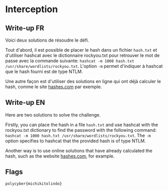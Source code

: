 # Interception

## Write-up FR

Voici deux solutions de résoudre le défi.

Tout d'abord, il est possible de placer le hash dans un fichier `hash.txt` et d'utiliser hashcat avec le dictionnaire rockyou.txt pour retrouver le mot de passe avec la commande suivante: `hashcat -m 1000 hash.txt /usr/share/wordlists/rockyou.txt`. L'option `-m` permet d'indiquer à hashcat que le hash fourni est de type NTLM.

Une autre façon est d'utiliser des solutions en ligne qui ont déjà calculer le hash, comme le site [hashes.com](https://hashes.com) par exemple.

## Write-up EN

Here are two solutions to solve the challenge.

Firstly, you can place the hash in a file `hash.txt` and use hashcat with the rockyou.txt dictionary to find the password with the following command: `hashcat -m 1000 hash.txt /usr/share/wordlists/rockyou.txt`. The `-m` option specifies to hashcat that the provided hash is of type NTLM.

Another way is to use online solutions that have already calculated the hash, such as the website [hashes.com](https://hashes.com), for example.

## Flags

`polycyber{michikitolindo}`
